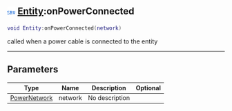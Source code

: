 ## ![server](.gitbook/assets/server.png) [Entity](./readme/Entity/README.md):onPowerConnected

```lua
void Entity:onPowerConnected(network)
```

called when a power cable is connected to the entity

------
## Parameters

| Type   | Name | Description | Optional |
| ------ | ---- | ----------- | -------: |
| [PowerNetwork](./readme/PowerNetwork/README.md) | network | No description |  |

